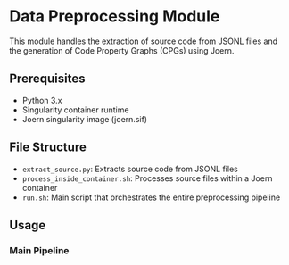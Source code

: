 # Data Preprocessing Module

This module handles the extraction of source code from JSONL files and the generation of Code Property Graphs (CPGs) using Joern.

## Prerequisites

- Python 3.x
- Singularity container runtime
- Joern singularity image (joern.sif)

## File Structure

- `extract_source.py`: Extracts source code from JSONL files
- `process_inside_container.sh`: Processes source files within a Joern container
- `run.sh`: Main script that orchestrates the entire preprocessing pipeline

## Usage

### Main Pipeline
